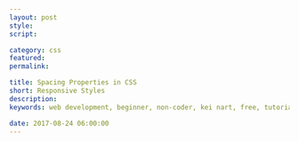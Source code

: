 ```yaml
---
layout: post
style:
script:

category: css
featured:
permalink:

title: Spacing Properties in CSS
short: Responsive Styles
description: 
keywords: web development, beginner, non-coder, kei nart, free, tutorial, coding, programming, code nart, html, css, spacing properties, padding, margin

date: 2017-08-24 06:00:00
---
```

